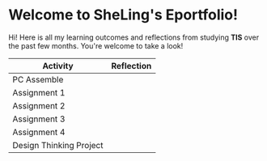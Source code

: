 # Welcome to SheLing's Eportfolio!

Hi! Here is all my learning outcomes and reflections from studying **TIS** over the past few months. You're welcome to take a look!



|         Activity         |Reflection              |
|--------------------------|------------------------|
|PC Assemble               |    |      
|Assignment 1              |    |
|Assignment 2              |   |
|Assignment 3              |    |
|Assignment 4              |   |
|Design Thinking Project   |   |

